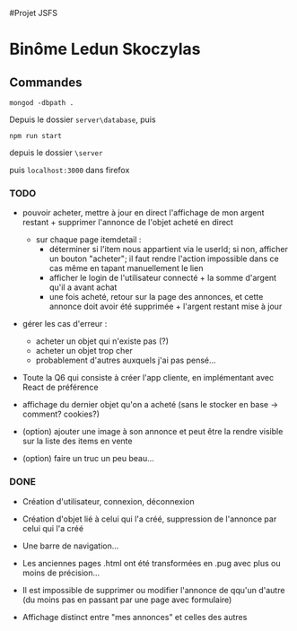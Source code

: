 #Projet  JSFS

# Binôme Ledun Skoczylas

## Commandes

`mongod -dbpath .`

Depuis le dossier `server\database`, puis

`npm run start`

depuis le dossier `\server`

puis `localhost:3000` dans firefox

### TODO

* pouvoir acheter, mettre à jour en direct l'affichage de mon argent restant + supprimer l'annonce de l'objet acheté en direct
    * sur chaque page itemdetail :
        * déterminer si l'item nous appartient via le userId; si non, afficher un bouton "acheter"; il faut rendre l'action impossible dans ce cas même en tapant manuellement le lien
        * afficher le login de l'utilisateur connecté + la somme d'argent qu'il a avant achat
        * une fois acheté, retour sur la page des annonces, et cette annonce doit avoir été supprimée + l'argent restant mise à jour

* gérer les cas d'erreur :
    * acheter un objet qui n'existe pas (?)
    * acheter un objet trop cher
    * probablement d'autres auxquels j'ai pas pensé...

* Toute la Q6 qui consiste à créer l'app cliente, en implémentant avec React de préférence

* affichage du dernier objet qu'on a acheté (sans le stocker en base -> comment? cookies?)

* (option) ajouter une image à son annonce et peut être la rendre visible sur la liste des items en vente

* (option) faire un truc un peu beau...

### DONE

* Création d'utilisateur, connexion, déconnexion

* Création d'objet lié à celui qui l'a créé, suppression de l'annonce par celui qui l'a créé

* Une barre de navigation...

* Les anciennes pages .html ont été transformées en .pug avec plus ou moins de précision...

* Il est impossible de supprimer ou modifier l'annonce de qqu'un d'autre (du moins pas en passant par une page avec formulaire)

* Affichage distinct entre "mes annonces" et celles des autres

